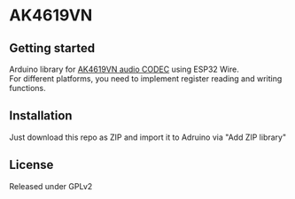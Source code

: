 # AK4619VN


## Getting started

Arduino library for [AK4619VN audio CODEC](https://www.akm.com/eu/en/products/audio/audio-codec/ak4619vn/) using ESP32 Wire.  
For different platforms, you need to implement register reading and writing functions.  

## Installation

Just download this repo as ZIP and import it to Adruino via "Add ZIP library"  

## License
Released under GPLv2  
